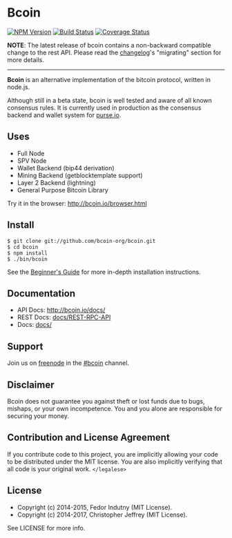 # Bcoin

[![NPM Version][npm-version-img]][npm-version-url]
[![Build Status][travis-status-img]][travis-status-url]
[![Coverage Status][coverage-status-img]][coverage-status-url]

__NOTE__: The latest release of bcoin contains a non-backward compatible change
to the rest API. Please read the [changelog]'s "migrating" section for more
details.

---

**Bcoin** is an alternative implementation of the bitcoin protocol, written in
node.js.

Although still in a beta state, bcoin is well tested and aware of all known
consensus rules. It is currently used in production as the consensus backend
and wallet system for [purse.io][purse].

## Uses

- Full Node
- SPV Node
- Wallet Backend (bip44 derivation)
- Mining Backend (getblocktemplate support)
- Layer 2 Backend (lightning)
- General Purpose Bitcoin Library

Try it in the browser: http://bcoin.io/browser.html

## Install

```
$ git clone git://github.com/bcoin-org/bcoin.git
$ cd bcoin
$ npm install
$ ./bin/bcoin
```

See the [Beginner's Guide][guide] for more in-depth installation instructions.

## Documentation

- API Docs: http://bcoin.io/docs/
- REST Docs: [docs/REST-RPC-API](docs/REST-RPC-API.md)
- Docs: [docs/](docs/README.md)

## Support

Join us on [freenode][freenode] in the [#bcoin][irc] channel.

## Disclaimer

Bcoin does not guarantee you against theft or lost funds due to bugs, mishaps,
or your own incompetence. You and you alone are responsible for securing your
money.

## Contribution and License Agreement

If you contribute code to this project, you are implicitly allowing your code
to be distributed under the MIT license. You are also implicitly verifying that
all code is your original work. `</legalese>`

## License

- Copyright (c) 2014-2015, Fedor Indutny (MIT License).
- Copyright (c) 2014-2017, Christopher Jeffrey (MIT License).

See LICENSE for more info.

[purse]: https://purse.io
[guide]: https://github.com/bcoin-org/bcoin/blob/master/docs/Beginner's-Guide.md
[freenode]: https://freenode.net/
[irc]: irc://irc.freenode.net/bcoin
[changelog]: https://github.com/bcoin-org/bcoin/blob/master/CHANGELOG.md

[npm-version-img]: https://img.shields.io/npm/v/bcoin.svg
[npm-version-url]: https://npmjs.org/package/bcoin
[coverage-status-img]: https://coveralls.io/repos/github/bcoin-org/bcoin/badge.svg?branch=master
[coverage-status-url]: https://coveralls.io/github/bcoin-org/bcoin?branch=master
[travis-status-img]: https://travis-ci.org/bcoin-org/bcoin.svg?branch=master
[travis-status-url]: https://travis-ci.org/bcoin-org/bcoin
